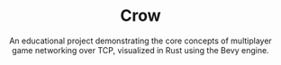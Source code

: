 <div align="center">

# Crow

An educational project demonstrating the core concepts of multiplayer game networking over TCP, visualized in Rust using the Bevy engine. 

</div>